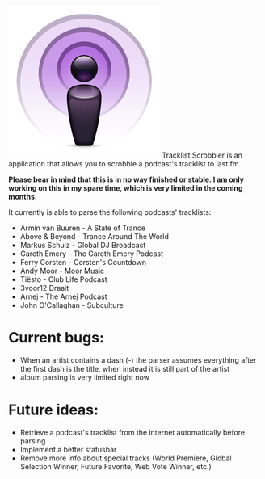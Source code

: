 ![Tracklist Scrobbler Logo](/src/tracklistscrobbler/images/podcast.png) Tracklist Scrobbler is an application that allows you to scrobble a podcast's tracklist to last.fm.

**Please bear in mind that this is in no way finished or stable. I am only working on this in my spare time, which is very limited in the coming months.**

It currently is able to parse the following podcasts' tracklists:
* Armin van Buuren - A State of Trance
* Above & Beyond - Trance Around The World
* Markus Schulz - Global DJ Broadcast
* Gareth Emery - The Gareth Emery Podcast
* Ferry Corsten - Corsten's Countdown
* Andy Moor - Moor Music
* Tiësto - Club Life Podcast
* 3voor12 Draait
* Arnej - The Arnej Podcast
* John O'Callaghan - Subculture

# Current bugs:
- When an artist contains a dash (-) the parser assumes everything after the first dash is the title, when instead it is still part of the artist
- album parsing is very limited right now

# Future ideas:
- Retrieve a podcast's tracklist from the internet automatically before parsing
- Implement a better statusbar
- Remove more info about special tracks (World Premiere, Global Selection Winner, Future Favorite, Web Vote Winner, etc.)